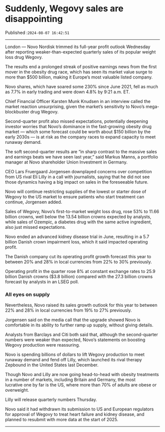 # Suddenly, Wegovy sales are disappointing

Published :`2024-08-07 16:42:51`

---

London — Novo Nordisk trimmed its full-year profit outlook Wednesday after reporting weaker-than-expected quarterly sales of its popular weight loss drug Wegovy.

The results end a prolonged streak of positive earnings news from the first mover in the obesity drug race, which has seen its market value surge to more than $500 billion, making it Europe’s most valuable listed company.

Novo shares, which have soared some 230% since June 2021, fell as much as 7.7% in early trading and were down 4.8% by 9:21 a.m. ET.

Chief Financial Officer Karsten Munk Knudsen in an interview called the market reaction unsurprising, given the market’s sensitivity to Novo’s mega-blockbuster drug Wegovy.

Second-quarter profit also missed expectations, potentially deepening investor worries that Novo’s dominance in the fast-growing obesity drug market — which some forecast could be worth about $150 billion by the early 2030s — is at risk as the company races to expand capacity to meet runaway demand.

The soft second-quarter results are “in sharp contrast to the massive sales and earnings beats we have seen last year,” said Markus Manns, a portfolio manager at Novo shareholder Union Investment in Germany.

CEO Lars Fruergaard Jorgensen downplayed concerns over competition from US rival Eli Lilly in a call with journalists, saying that he did not see those dynamics having a big impact on sales in the foreseeable future.

Novo will continue restricting supplies of the lowest or starter dose of Wegovy to the US market to ensure patients who start treatment can continue, Jorgensen added.

Sales of Wegovy, Novo’s first-to-market weight loss drug, rose 53% to 11.66 billion crowns, well below the 13.54 billion crowns expected by analysts, while sales of Ozempic, a diabetes drug with the same active ingredient, also just missed expectations.

Novo ended an advanced kidney disease trial in June, resulting in a 5.7 billion Danish crown impairment loss, which it said impacted operating profit.

The Danish company cut its operating profit growth forecast this year to between 20% and 28% in local currencies from 22% to 30% previously.

Operating profit in the quarter rose 8% at constant exchange rates to 25.9 billion Danish crowns ($3.8 billion) compared with the 27.3 billion crowns forecast by analysts in an LSEG poll.

### All eyes on supply

Nevertheless, Novo raised its sales growth outlook for this year to between 22% and 28% in local currencies from 19% to 27% previously.

Jorgensen said on the media call that the upgrade showed Novo is comfortable in its ability to further ramp up supply, without giving details.

Analysts from Barclays and Citi both said that, although the second-quarter numbers were weaker than expected, Novo’s statements on boosting Wegovy production were reassuring.

Novo is spending billions of dollars to lift Wegovy production to meet runaway demand and fend off Lilly, which launched its rival therapy Zepbound in the United States last December.

Though Novo and Lilly are now going head-to-head with obesity treatments in a number of markets, including Britain and Germany, the most lucrative one by far is the US, where more than 70% of adults are obese or overweight.

Lilly will release quarterly numbers Thursday.

Novo said it had withdrawn its submission to US and European regulators for approval of Wegovy to treat heart failure and kidney disease, and planned to resubmit with more data at the start of 2025.

---

